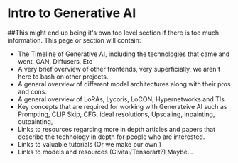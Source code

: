 # Intro to Generative AI

\##This might end up being it's own top level section if there is too much information. This page or section will contain:

* The Timeline of Generative AI, including the technologies that came and went, GAN, Diffusers, Etc
* A very brief overview of other frontends, very superficially, we aren't here to bash on other projects.
* A general overview of different model architectures along with their pros and cons.
* A general overview of LoRAs, Lycoris, LoCON, Hypernetworks and TIs
* Key concepts that are required for working with Generateive AI such as Prompting, CLIP Skip, CFG, ideal resolutions, Upscaling, inpainting, outpainting,
* Links to resources regarding more in depth articles and papers that describe the technology in depth for people who are interested.
* Links to valuable tutorials (Or we make our own.)
* Links to models and resources (Civitai/Tensorart?) Maybe...

